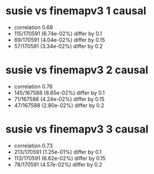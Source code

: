 # susie vs finemapv3  1 causal

- correlation 0.68
- 115/170591 (6.74e-02%) differ by 0.1
- 69/170591 (4.04e-02%) differ by 0.15
- 57/170591 (3.34e-02%) differ by 0.2


# susie vs finemapv3  2 causal

- correlation 0.76
- 145/167588 (8.65e-02%) differ by 0.1
- 71/167588 (4.24e-02%) differ by 0.15
- 47/167588 (2.80e-02%) differ by 0.2


# susie vs finemapv3  3 causal

- correlation 0.73
- 213/170591 (1.25e-01%) differ by 0.1
- 113/170591 (6.62e-02%) differ by 0.15
- 78/170591 (4.57e-02%) differ by 0.2


